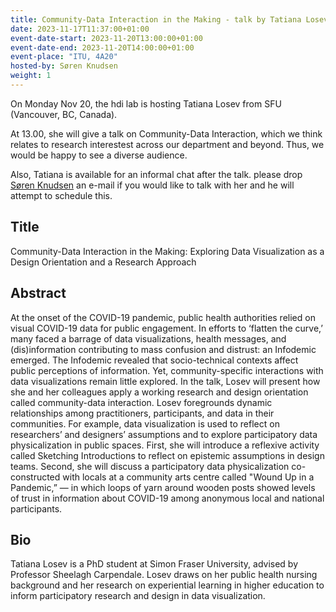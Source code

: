 ```yaml
---
title: Community-Data Interaction in the Making - talk by Tatiana Losev from SFU
date: 2023-11-17T11:37:00+01:00
event-date-start: 2023-11-20T13:00:00+01:00
event-date-end: 2023-11-20T14:00:00+01:00
event-place: "ITU, 4A20"
hosted-by: Søren Knudsen
weight: 1
---
```


On Monday Nov 20, the hdi lab is hosting Tatiana Losev from SFU (Vancouver, BC, Canada). 

At 13.00, she will give a talk on Community-Data Interaction, which we think relates to research interestest across our department and beyond. Thus, we would be happy to see a diverse audience.

Also, Tatiana is available for an informal chat after the talk. please drop [Søren Knudsen](mailto://soekn@itu.dk) an e-mail if you would like to talk with her and he will attempt to schedule this.

## Title
Community-Data Interaction in the Making: Exploring Data Visualization as a Design Orientation and a Research Approach

## Abstract
At the onset of the COVID-19 pandemic, public health authorities relied on visual COVID-19 data for public engagement. In efforts to ‘flatten the curve,’ many faced a barrage of data visualizations, health messages, and (dis)information contributing to mass confusion and distrust: an Infodemic emerged. The Infodemic revealed that socio-technical contexts affect public perceptions of information. Yet, community-specific interactions with data visualizations remain little explored. In the talk, Losev will present how she and her colleagues apply a working research and design orientation called community-data interaction. Losev foregrounds dynamic relationships among practitioners, participants, and data in their communities. For example, data visualization is used to reflect on researchers’ and designers’ assumptions and to explore participatory data physicalization in public spaces. First, she will introduce a reflexive activity called Sketching Introductions to reflect on epistemic assumptions in design teams. Second, she will discuss a participatory data physicalization co-constructed with locals at a community arts centre called "Wound Up in a Pandemic,” — in which loops of yarn around wooden posts showed levels of trust in information about COVID-19 among anonymous local and national participants.  
 
## Bio
Tatiana Losev is a PhD student at Simon Fraser University, advised by Professor Sheelagh Carpendale. Losev draws on her public health nursing background and her research on experiential learning in higher education to inform participatory research and design in data visualization.
